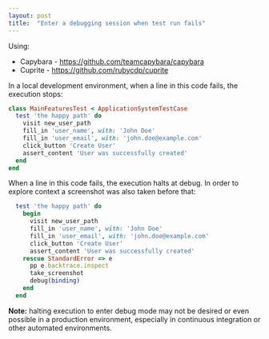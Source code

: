 ```yaml
---
layout: post
title:  "Enter a debugging session when test run fails"
---
```


Using:
- Capybara - https://github.com/teamcapybara/capybara
- Cuprite - https://github.com/rubycdp/cuprite

In a local development environment, when a line in this code fails, the execution stops:

```rb
class MainFeaturesTest < ApplicationSystemTestCase
  test 'the happy path' do
    visit new_user_path
    fill_in 'user_name', with: 'John Doe'
    fill_in 'user_email', with: 'john.doe@example.com'
    click_button 'Create User'
    assert_content 'User was successfully created'
  end
end
```

When a line in this code fails, the execution halts at debug. In order to explore context a screenshot was also taken before that:
```rb
  test 'the happy path' do
    begin
      visit new_user_path
      fill_in 'user_name', with: 'John Doe'
      fill_in 'user_email', with: 'john.doe@example.com'
      click_button 'Create User'
      assert_content 'User was successfully created'
    rescue StandardError => e
      pp e.backtrace.inspect
      take_screenshot
      debug(binding)
    end
  end
```

**Note:** halting execution to enter debug mode may not be desired or even possible in a production environment, especially in continuous integration or other automated environments.
